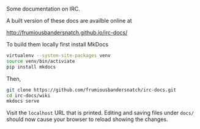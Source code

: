 Some documentation on IRC.

A built version of these docs are availble online at

http://frumiousbandersnatch.github.io/irc-docs/

To build them locally first install MkDocs

```bash
virtualenv --system-site-packages venv
source venv/bin/activiate
pip install mkdocs
```

Then,

```bash
git clone https://github.com/frumiousbandersnatch/irc-docs.git
cd irc-docs/wiki
mkdocs serve
```

Visit the `localhost` URL that is printed.
Editing and saving files under `docs/` should now cause your browser to reload showing the changes.
